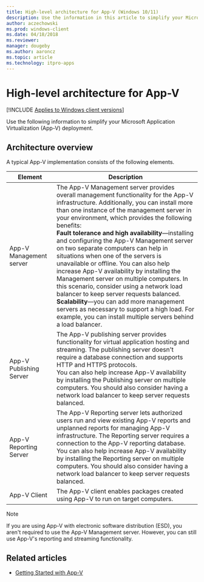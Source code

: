 ```yaml
---
title: High-level architecture for App-V (Windows 10/11)
description: Use the information in this article to simplify your Microsoft Application Virtualization (App-V) deployment.
author: aczechowski
ms.prod: windows-client
ms.date: 04/18/2018
ms.reviewer: 
manager: dougeby
ms.author: aaroncz
ms.topic: article
ms.technology: itpro-apps
---
```


# High-level architecture for App-V

[!INCLUDE [Applies to Windows client versions](../includes/applies-to-windows-client-versions.md)]

Use the following information to simplify your Microsoft Application Virtualization (App-V) deployment.

## Architecture overview

A typical App-V implementation consists of the following elements.

|Element|Description|
|---|---|
|App-V Management server|The App-V Management server provides overall management functionality for the App-V infrastructure. Additionally, you can install more than one instance of the management server in your environment, which provides the following benefits:<br>**Fault tolerance and high availability**—installing and configuring the App-V Management server on two separate computers can help in situations when one of the servers is unavailable or offline. You can also help increase App-V availability by installing the Management server on multiple computers. In this scenario, consider using a network load balancer to keep server requests balanced.<br>**Scalability**—you can add more management servers as necessary to support a high load. For example, you can install multiple servers behind a load balancer.|
|App-V Publishing Server|The App-V publishing server provides functionality for virtual application hosting and streaming. The publishing server doesn't require a database connection and supports HTTP and HTTPS protocols.<br>You can also help increase App-V availability by installing the Publishing server on multiple computers. You should also consider having a network load balancer to keep server requests balanced.|
|App-V Reporting Server|The App-V Reporting server lets authorized users run and view existing App-V reports and unplanned reports for managing App-V infrastructure. The Reporting server requires a connection to the App-V reporting database. You can also help increase App-V availability by installing the Reporting server on multiple computers. You should also consider having a network load balancer to keep server requests balanced.|
|App-V Client|The App-V client enables packages created using App-V to run on target computers.|

>[!NOTE]
>If you are using App-V with electronic software distribution (ESD), you aren't required to use the App-V Management server. However, you can still use App-V's reporting and streaming functionality.

## Related articles

- [Getting Started with App-V](appv-getting-started.md)
